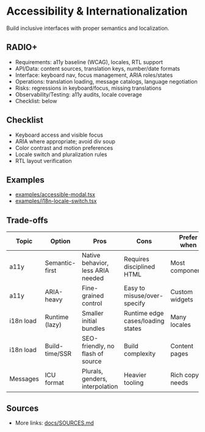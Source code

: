 # Accessibility & Internationalization

Build inclusive interfaces with proper semantics and localization.

## RADIO+
- Requirements: a11y baseline (WCAG), locales, RTL support
- API/Data: content sources, translation keys, number/date formats
- Interface: keyboard nav, focus management, ARIA roles/states
- Operations: translation loading, message catalogs, language negotiation
- Risks: regressions in keyboard/focus, missing translations
- Observability/Testing: a11y audits, locale coverage
- Checklist: below

## Checklist
- Keyboard access and visible focus
- ARIA where appropriate; avoid div soup
- Color contrast and motion preferences
- Locale switch and pluralization rules
- RTL layout verification

## Examples
- [examples/accessible-modal.tsx](./examples/accessible-modal.tsx)
- [examples/i18n-locale-switch.tsx](./examples/i18n-locale-switch.tsx)

## Trade-offs

| Topic     | Option                 | Pros                                 | Cons                               | Prefer when |
|-----------|------------------------|--------------------------------------|------------------------------------|-------------|
| a11y      | Semantic-first         | Native behavior, less ARIA needed    | Requires disciplined HTML          | Most components |
| a11y      | ARIA-heavy             | Fine-grained control                 | Easy to misuse/over-specify        | Custom widgets |
| i18n load | Runtime (lazy)         | Smaller initial bundles              | Runtime edge cases/loading states  | Many locales |
| i18n load | Build-time/SSR         | SEO-friendly, no flash of source     | Build complexity                   | Content pages |
| Messages  | ICU format             | Plurals, genders, interpolation      | Heavier tooling                    | Rich copy needs |

## Sources
- More links: [docs/SOURCES.md](../../docs/SOURCES.md)
